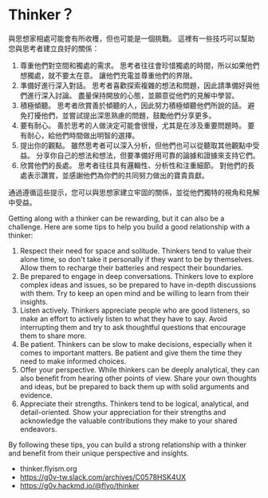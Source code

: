 # Thinker？

與思想家相處可能會有所收穫，但也可能是一個挑戰。 這裡有一些技巧可以幫助您與思考者建立良好的關係：

1. 尊重他們對空間和獨處的需求。 思考者往往會珍惜獨處的時間，所以如果他們想獨處，就不要太在意。 讓他們充電並尊重他們的界限。
2. 準備好進行深入對話。 思考者喜歡探索複雜的想法和問題，因此請準備好與他們進行深入討論。 盡量保持開放的心態，並願意從他們的見解中學習。
3. 積極傾聽。 思考者欣賞善於傾聽的人，因此努力積極傾聽他們所說的話。 避免打擾他們，並嘗試提出深思熟慮的問題，鼓勵他們分享更多。
4. 要有耐心。 善於思考的人做決定可能會很慢，尤其是在涉及重要問題時。 要有耐心，給他們時間做出明智的選擇。
5. 提出你的觀點。 雖然思考者可以深入分析，但他們也可以從聽取其他觀點中受益。 分享你自己的想法和想法，但要準備好用可靠的論據和證據來支持它們。
6. 欣賞他們的長處。 思考者往往具有邏輯性、分析性和注重細節。 對他們的長處表示讚賞，並感謝他們為你們的共同努力做出的寶貴貢獻。

通過遵循這些提示，您可以與思想家建立牢固的關係，並從他們獨特的視角和見解中受益。

Getting along with a thinker can be rewarding, but it can also be a challenge. Here are some tips to help you build a good relationship with a thinker:

1. Respect their need for space and solitude. Thinkers tend to value their alone time, so don't take it personally if they want to be by themselves. Allow them to recharge their batteries and respect their boundaries.
2. Be prepared to engage in deep conversations. Thinkers love to explore complex ideas and issues, so be prepared to have in-depth discussions with them. Try to keep an open mind and be willing to learn from their insights.
3. Listen actively. Thinkers appreciate people who are good listeners, so make an effort to actively listen to what they have to say. Avoid interrupting them and try to ask thoughtful questions that encourage them to share more.
4. Be patient. Thinkers can be slow to make decisions, especially when it comes to important matters. Be patient and give them the time they need to make informed choices.
5. Offer your perspective. While thinkers can be deeply analytical, they can also benefit from hearing other points of view. Share your own thoughts and ideas, but be prepared to back them up with solid arguments and evidence.
6. Appreciate their strengths. Thinkers tend to be logical, analytical, and detail-oriented. Show your appreciation for their strengths and acknowledge the valuable contributions they make to your shared endeavors.

By following these tips, you can build a strong relationship with a thinker and benefit from their unique perspective and insights.

- thinker.flyism.org
- https://g0v-tw.slack.com/archives/C0578HSK4UX
- https://g0v.hackmd.io/@flyo/thinker